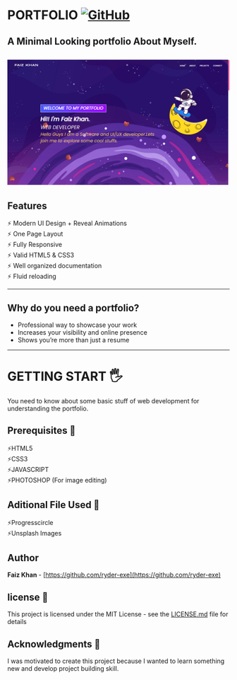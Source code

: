 
# PORTFOLIO  [![GitHub](https://img.shields.io/github/license/cobiwave/simplefolio?color=blue)](https://github.com/ryder-exe/portfolio/blob/main/LICENSE)

## A Minimal Looking portfolio About Myself.

<h2 align="center">
  <img src="https://github.com/ryder-exe/portfolio/blob/main/media/cover.png" alt="Simplefolio" width="600px" />
  <br>
</h2>

## Features

⚡️ Modern UI Design + Reveal Animations\
⚡️ One Page Layout\
⚡️ Fully Responsive\
⚡️ Valid HTML5 & CSS3\
⚡️ Well organized documentation\
⚡️ Fluid reloading

---

## Why do you need a portfolio? 

- Professional way to showcase your work
- Increases your visibility and online presence
- Shows you’re more than just a resume

---

# GETTING START 🖐️
  You need to know about some basic stuff of web development for understanding the portfolio.

## Prerequisites 📃
   ⚡️HTML5\
   ⚡️CSS3\
   ⚡️JAVASCRIPT\
   ⚡️PHOTOSHOP (For image editing)


## Aditional File Used 📃
⚡️Progresscircle\
⚡️Unsplash Images

## Author
**Faiz Khan** - [https://github.com/ryder-exe](https://github.com/ryder-exe)

## license 📃
This project is licensed under the MIT License - see the [LICENSE.md](LICENSE.md) file for details

## Acknowledgments 🎁
I was motivated to create this project because I wanted to learn something new and develop project building skill.
